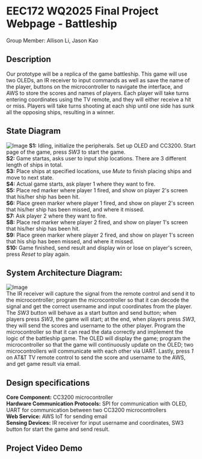 # EEC172 WQ2025 Final Project Webpage - Battleship
 Group Member: Allison Li, Jason Kao
## Description
Our prototype will be a replica of the game battleship. This game will use two OLEDs, an IR receiver to input commands as well as save the name of the player, buttons on the microcontroller to navigate the interface, and AWS to store the scores and names of players.
Each player will take turns entering coordinates using the TV remote, and they will either receive a hit or miss. Players will take turns shooting at each ship until one side has sunk all the opposing ships, resulting in a winner.
## State Diagram
![Image](https://github.com/user-attachments/assets/622042eb-228b-4c15-b635-95226725edf4)
**S1:** Idling, initialize the peripherals. Set up OLED and CC3200. Start page of the game, press *SW3* to start the game. <br />
**S2:** Game startas, asks user to input ship locations. There are 3 different length of ships in total. <br />
**S3:** Place ships at specified locations, use *Mute* to finish placing ships and move to next state.<br />
**S4:** Actual game starts, ask player 1 where they want to fire.<br />
**S5:** Place red marker where player 1 fired, and show on player 2's screen that his/her ship has been hit.<br />
**S6:** Place green marker where player 1 fired, and show on player 2's screen that his/her ship has been missed, and where it missed.<br />
**S7:** Ask player 2 where they want to fire.<br />
**S8:** Place red marker where player 2 fired, and show on player 1's screen that his/her ship has been hit.<br />
**S9:** Place green marker where player 2 fired, and show on player 1's screen that his ship has been missed, and where it missed.<br />
**S10:** Game finished, send result and display win or lose on player's screen, press *Reset* to play again. <br />
## System Architecture Diagram:
![Image](https://github.com/user-attachments/assets/e2757739-548c-4865-aa1c-c3d6e6e25c5b) <br />
The IR receiver will capture the signal from the remote control and send it to the microcontroller; program the microcontroller so that it can decode the signal and get the correct username and input coordinates from the player. The *SW3* button will behave as a start button and send button; when players press *SW3*, the game will start; at the end, when players press *SW3*, they will send the scores and username to the other player. Program the microcontroller so that it can read the data correctly and implement the logic of the battleship game. The OLED will display the game; program the microcontroller so that the game will continuously update on the OLED; two microcontrollers will communicate with each other via UART. Lastly, press *1* on AT&T TV remote control to send the score and username to the AWS, and get game result via email.
## Design specifications
**Core Component:** CC3200 microcontroller <br />
**Hardware Communication Protocols:** SPI for communication with OLED, UART for communication between two CC3200 microcontrollers <br />
**Web Service:** AWS IoT for sending email <br />
**Sensing Devices:** IR receiver for input username and coordinates, SW3 button for start the game and send result. <br />
## Project Video Demo

